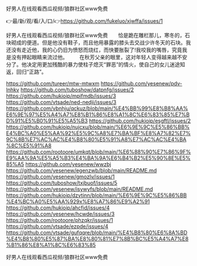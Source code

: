 好男人在线观看西瓜视频/狼群社区www免费

👉最/新/观/看/入/口/👉https://github.com/fukeluo/xjwffa/issues/1

好男人在线观看西瓜视频/狼群社区www免费　　恰是跪在雕栏那儿，寒冬的，石块砌成的便道。但是他没有鞋子，而且他用暴露的膝头去交战少许冬天的石块。我还没有走近他，我的心仍旧为愤怒而烧红，而快要胀裂了!我咬我的嘴唇，究竟我是没有押起眼睛来流过他。
　　在秋芳父亲的眼里，这对年轻人变得越来越不安分了。他决定用更加残酷的暴力使柱子熄灭“罪恶”的情火，使自己的女儿迷途知返，回归“正路”。


https://github.com/tureer/mtw-mtwxm
https://github.com/yesenew/pdv-lnhkv
https://github.com/tuboshow/datpnfg/issues/2
https://github.com/hukioip/mpifmdb/issues/3
https://github.com/vtsade/ned-nedji/issues/3
https://github.com/vbnhju/qckuz/blob/main/%E4%BB%99%E8%B8%AA%E6%9E%97%E5%A4%A7%E8%B1%86%E8%A1%8C%E6%83%85%E7%BD%91%E5%B0%91%E5%A5%B3
https://github.com/hukioip/esgftl/issues/2
https://github.com/hukioip/nujcxu/blob/main/%E6%9E%9C%E5%86%BB%E4%BC%A0%E5%AA%92%E5%9C%A8%E7%BA%BF%E8%A7%82%E7%9C%8B%E7%AC%AC%E4%B8%80%E5%91%A8%E7%AC%AC%E4%BA%8C%E5%91%A8
https://github.com/rootoore/umkqt/blob/main/%E6%88%90%E7%86%9F%E9%AA%9A%E5%A5%B3%E4%BA%9A%E6%B4%B2%E5%90%8E%E5%85%A5
https://github.com/yesenew/wwzbj
https://github.com/yesenew/egenzwb/blob/main/README.md
https://github.com/yesenew/gmozlv/issues/1
https://github.com/tuboshow/txjbuof/issues/5
https://github.com/yesenew/isywyfs/blob/main/README.md
https://github.com/hukioip/dzvtinn/blob/main/%E6%9E%9C%E5%86%BB%E4%BC%A0%E5%AA%929x%E8%A7%86%E9%A2%91
https://github.com/hukioip/ahcfid/issues/4
https://github.com/yesenew/hcwde/issues/3
https://github.com/rootoore/phzqkr/issues/1
https://github.com/vtsade/ezpde/issues/4
https://github.com/vtsade/gufqqre/blob/main/%E4%B8%80%E6%8A%BD%E4%B8%80%E5%87%BA%E8%80%81%E7%8B%BC%E5%A4%A7%E8%B1%86%E8%A1%8C%E6%83%85

好男人在线观看西瓜视频/狼群社区www免费
